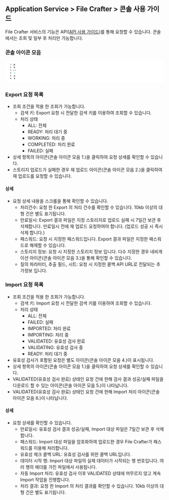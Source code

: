 ## Application Service > File Crafter > 콘솔 사용 가이드

File Crafter 서비스의 기능은 API([API 사용 가이드](./api-guide.md))를 통해 요청할 수 있습니다. 콘솔에서는 조회 및 일부 후 처리만 가능합니다.

### 콘솔 아이콘 모음
![](../image/icons.png)

### Export 요청 목록

- 조회 조건을 적용 한 조회가 가능합니다.
    - 검색 키: Export 요청 시 전달한 검색 키를 이용하여 조회할 수 있습니다.
    - 처리 상태
        - ALL: 전체
        - READY: 처리 대기 중
        - WORKING: 처리 중
        - COMPLETED: 처리 완료
        - FAILED: 실패
- 상세 항목의 아이콘(콘솔 아이콘 모음 1.)을 클릭하여 요청 상세를 확인할 수 있습니다.
- 스토리지 업로드가 실패한 경우 재 업로드 아이콘(콘솔 아이콘 모음 2.)을 클릭하여 재 업로드를 요청할 수 있습니다.

#### 상세

- 요청 상세 내용을 스크롤을 통해 확인할 수 있습니다.
    - 처리건수: 요청 한 Export 의 처리 건수를 확인할 수 있습니다. 10kb 이상의 대형 건은 별도 표기됩니다.
    - 만료일시: Export 결과 파일은 지정 스토리지로 업로드 실패 시 7일간 보관 후 삭제합니다. 만료일시 전에 재 업로드 요청하여야 합니다. (업로드 성공 시 즉시 삭제 합니다.)
    - 패스워드: 요청 시 지정한 패스워드입니다. Export 결과 파일은 지정한 패스워드로 해제할 수 있습니다.
    - 스토리지 정보: 요청 시 지정한 스토리지 정보 입니다. 다수 지정한 경우 네비게이션 아이콘(콘솔 아이콘 모음 3.)을 통해 확인할 수 있습니다.
    - 질의 파라미터, 추출 필드, 시트: 요청 시 지정한 콜백 API URL로 전달되는 추가정보 입니다.

### Import 요청 목록

- 조회 조건을 적용 한 조회가 가능합니다.
    - 검색 키: Import 요청 시 전달한 검색 키를 이용하여 조회할 수 있습니다.
    - 처리 상태
        - ALL: 전체
        - FAILED: 실패
        - IMPORTED: 처리 완료
        - IMPORTING: 처리 중
        - VALIDATED: 유효성 검사 완료
        - VALIDATING: 유효성 검사 중
        - READY: 처리 대기 중
- 유효성 검사가 포함된 요청은 별도 아이콘(콘솔 아이콘 모음 4.)이 표시됩니다.
- 상세 항목의 아이콘(콘솔 아이콘 모음 1.)을 클릭하여 요청 상세를 확인할 수 있습니다.
- VALIDATED(유효성 검사 완료) 상태인 요청 건에 한해 검사 결과 성공/실패 파일을 다운로드 할 수 있는 아이콘(콘솔 아이콘 모음 5.)이 나타납니다.
- VALIDATED(유효성 검사 완료) 상태인 요청 건에 한해 Import 처리 아이콘(콘솔 아이콘 모음 6.)이 나타납니다.

#### 상세

- 요청 상세를 확인할 수 있습니다.
    - 만료일시: 유효성 검사 결과 성공/실패, Import 대상 파일은 7일간 보관 후 삭제합니다.
    - 패스워드: Import 대상 파일을 암호화하여 업로드한 경우 File Crafter가 패스워드를 이용해 처리합니다.
    - 유효성 체크 콜백 URL: 유효성 검사를 위한 콜백 URL입니다.
    - 데이터 시작 행: Import 대상 파일의 실제 데이터가 시작되는 행 번호입니다. 여러 행의 헤더를 가진 파일에서 사용됩니다.
    - 자동 Import 처리: 유효성 검사 이후 VALIDATED 상태에 머무르지 않고 계속 Import 작업을 진행합니다.
    - 처리 결과: 요청 한 Import 의 처리 결과를 확인할 수 있습니다. 10kb 이상의 대형 건은 별도 표기됩니다.